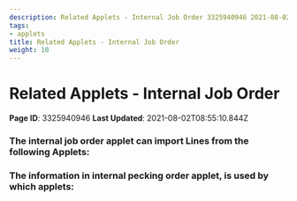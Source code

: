 ```yaml
---
description: Related Applets - Internal Job Order 3325940946 2021-08-02T08:55:10.
tags:
- applets
title: Related Applets - Internal Job Order
weight: 10
---
```


# Related Applets - Internal Job Order
**Page ID**: 3325940946
**Last Updated**: 2021-08-02T08:55:10.844Z
### The internal job order applet can import Lines from the following Applets: 
### The information in internal pecking order applet, is used by which applets: